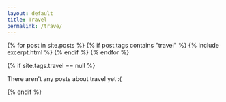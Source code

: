 ```yaml
---
layout: default
title: Travel
permalink: /trave/
---
```


{% for post in site.posts %}
 {% if post.tags contains "travel" %}
  {% include excerpt.html %}
 {% endif %}
{% endfor %}

{% if site.tags.travel == null %}
  <p>There aren't any posts about travel yet :(</p>
{% endif %}
